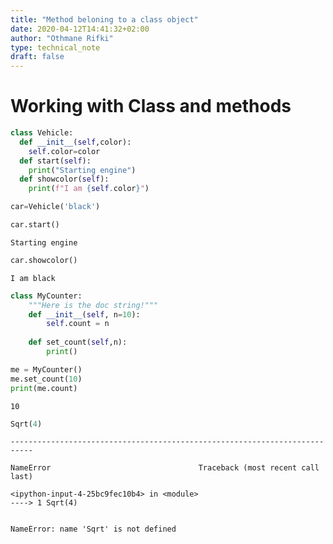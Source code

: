 ```yaml
---
title: "Method beloning to a class object"
date: 2020-04-12T14:41:32+02:00
author: "Othmane Rifki"
type: technical_note
draft: false
---
```

# Working with Class and methods


```python
class Vehicle:
  def __init__(self,color):
    self.color=color
  def start(self):
    print("Starting engine")
  def showcolor(self):
    print(f"I am {self.color}")
```


```python
car=Vehicle('black')
```


```python
car.start()
```

    Starting engine



```python
car.showcolor()
```

    I am black



```python
class MyCounter:
    """Here is the doc string!"""
    def __init__(self, n=10):
        self.count = n
        
    def set_count(self,n):
        print()

me = MyCounter()
me.set_count(10)
print(me.count)
```

    10



```python
Sqrt(4)
```


    ---------------------------------------------------------------------------

    NameError                                 Traceback (most recent call last)

    <ipython-input-4-25bc9fec10b4> in <module>
    ----> 1 Sqrt(4)
    

    NameError: name 'Sqrt' is not defined



```python

```
